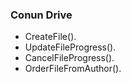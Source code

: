 ### Conun Drive
  * CreateFile().
  * UpdateFileProgress().
  * CancelFileProgress().
  * OrderFileFromAuthor().
<br/>
<br/>

